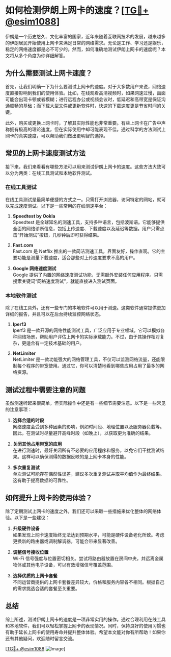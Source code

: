 # 如何检测伊朗上网卡的速度？[[TG💪+ @esim1088](https://t.me/s/esim1088)]

伊朗是一个历史悠久、文化丰富的国家，近年来随着互联网技术的发展，越来越多的伊朗居民开始使用上网卡来满足日常的网络需求。无论是工作、学习还是娱乐，稳定的网络速度都是必不可少的。然而，如何准确地测试伊朗上网卡的速度呢？本文将从多个角度为你详细解答。

## 为什么需要测试上网卡速度？

首先，让我们明确一下为什么要测试上网卡的速度。对于大多数用户来说，网络速度直接影响到我们的使用体验。比如，在线观看高清视频时，如果网速过慢，画面可能会出现卡顿或者模糊；进行远程办公或视频会议时，低延迟和高带宽是保证沟通顺畅的基础；而下载大型文件或更新软件时，快速的下载速度更是节省时间的关键。

此外，购买或更换上网卡时，了解其实际性能也非常重要。有些上网卡在广告中声称拥有极高的理论速度，但在实际使用中却可能表现不佳。通过科学的方法测试上网卡的真实速度，可以帮助我们做出更明智的选择。

## 常见的上网卡速度测试方法

接下来，我们来看看有哪些方法可以用来测试伊朗上网卡的速度。这些方法大致可以分为两类：在线工具测试和本地软件测试。

### 在线工具测试

在线工具测试是最简单便捷的方式之一。只需打开浏览器，访问特定的网站，就可以完成速度测试。以下是一些常用的在线测速平台：

1. **Speedtest by Ookla**  
   Speedtest 是全球知名的测速工具，支持多种语言，包括波斯语。它能够提供全面的网络诊断信息，包括上传速度、下载速度以及延迟等数据。用户只需点击“开始测试”按钮，几秒钟后即可获得结果。

2. **Fast.com**  
   Fast.com 是 Netflix 推出的一款简洁测速工具，界面友好，操作直观。它的主要功能是测量下载速度，适合那些对上传速度要求不高的用户。

3. **Google 网络速度测试**  
   Google 提供了内置的网络速度测试功能，无需额外安装任何应用程序。只需搜索关键词“网络速度测试”，就能直接进入测试页面。

### 本地软件测试

除了在线工具外，还有一些专门的本地软件可以用于测速。这类软件通常提供更加详细的报告，并且可以在后台持续监控网络状态。

1. **Iperf3**  
   Iperf3 是一款开源的网络性能测试工具，广泛应用于专业领域。它可以模拟各种网络场景，帮助用户评估上网卡的实际承载能力。不过，由于其操作相对复杂，更适合有一定技术基础的用户。

2. **NetLimiter**  
   NetLimiter 是一款功能强大的网络管理工具，不仅可以监测网络流量，还能限制每个程序的带宽使用。通过它，你可以清楚地看到哪些应用占用了最多的网络资源。

## 测试过程中需要注意的问题

虽然测速听起来很简单，但实际操作中还是有一些细节需要注意。以下是一些常见的注意事项：

1. **选择合适的时段**  
   网络速度会受到多种因素的影响，例如时间段、地理位置以及服务器负载等。因此，在测试时尽量避开高峰时段（如晚上），以获取更为准确的结果。

2. **关闭其他占用带宽的应用**  
   在进行测速时，最好关闭所有不必要的应用程序和服务，以免它们干扰测试结果。这样可以确保测得的数据反映的是上网卡本身的性能。

3. **多次重复测试**  
   单次测试可能存在偶然性误差，建议多次重复测试并取平均值作为最终结果。这有助于提高数据的可靠性。

## 如何提升上网卡的使用体验？

除了定期测试上网卡的速度之外，我们还可以采取一些措施来优化整体的网络体验。以下是一些建议：

1. **升级硬件设备**  
   如果发现上网卡速度始终无法达到预期水平，可能是硬件设备老化所致。考虑更换新的路由器或调制解调器，可能会带来显著改善。

2. **调整信号接收位置**  
   Wi-Fi 信号强度与位置密切相关。尝试将路由器放置在房间中央，并远离金属物体或其他电子设备，可以有效增强信号覆盖范围。

3. **选择优质的上网卡套餐**  
   不同运营商提供的上网卡套餐差异较大，价格和服务内容各不相同。根据自己的需求挑选合适的套餐至关重要。

## 总结

综上所述，测试伊朗上网卡的速度是一项非常实用的操作。通过合理利用在线工具和本地软件，我们可以轻松掌握上网卡的表现情况。同时，保持良好的使用习惯也有助于延长上网卡的使用寿命并提升整体体验。希望本文能对你有所帮助！如果你还有其他疑问，欢迎随时留言交流。

[[TG💪+ @esim1088](https://t.me/s/esim1088) ![Image](https://i.postimg.cc/4NQfJmqS/Snipaste-2025-05-13-00-14-12.png)]